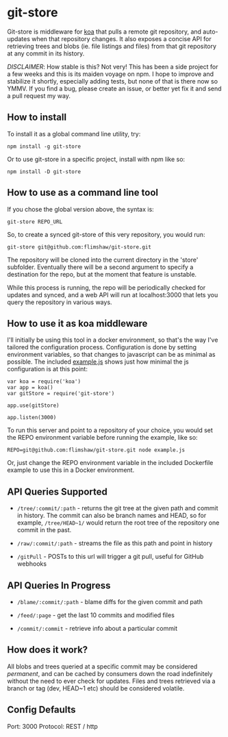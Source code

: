 # git-store

Git-store is middleware for [koa](http://koajs.com/) that pulls a remote git repository, and auto-updates when that repository changes. It also exposes a concise API for retrieving trees and blobs (ie. file listings and files) from that git repository at any commit in its history.  

*DISCLAIMER*: How stable is this?  Not very!  This has been a side project for a few weeks and this is its maiden voyage on npm.  I hope to improve and stabilize it shortly, especially adding tests, but none of that is there now so YMMV.  If you find a bug, please create an issue, or better yet fix it and send a pull request my way.

## How to install

To install it as a global command line utility, try:

`npm install -g git-store`

Or to use git-store in a specific project, install with npm like so:

`npm install -D git-store`

## How to use as a command line tool

If you chose the global version above, the syntax is:

`git-store REPO_URL`

So, to create a synced git-store of this very repository, you would run:

`git-store git@github.com:flimshaw/git-store.git`

The repository will be cloned into the current directory in the 'store' subfolder.  Eventually there will be a second argument to specify a destination for the repo, but at the moment that feature is unstable.  

While this process is running, the repo will be periodically checked for updates and synced, and a web API will run at localhost:3000 that lets you query the repository in various ways.

## How to use it as koa middleware

I'll initially be using this tool in a docker environment, so that's the way I've tailored the configuration process.  Configuration is done by setting environment variables, so that changes to javascript can be as minimal as possible.  The included [example.js](./example.js) shows just how minimal the js configuration is at this point:

```
var koa = require('koa')
var app = koa()
var gitStore = require('git-store')

app.use(gitStore)

app.listen(3000)
```

To run this server and point to a repository of your choice, you would set the REPO environment variable before running the example, like so:

`REPO=git@github.com:flimshaw/git-store.git node example.js`

Or, just change the REPO environment variable in the included Dockerfile example to use this in a Docker environment.

## API Queries Supported

- `/tree/:commit/:path` - returns the git tree at the given path and commit in history.  The commit can also be branch names and HEAD, so for example, `/tree/HEAD~1/` would return the root tree of the repository one commit in the past.

- `/raw/:commit/:path` - streams the file as this path and point in history

- `/gitPull` - POSTs to this url will trigger a git pull, useful for GitHub webhooks

## API Queries In Progress

- `/blame/:commit/:path` - blame diffs for the given commit and path

- `/feed/:page` - get the last 10 commits and modified files

- `/commit/:commit` - retrieve info about a particular commit

## How does it work?

All blobs and trees queried at a specific commit may be considered *permanent*, and can be cached by consumers down the road indefinitely without the need to ever check for updates.  Files and trees retrieved via a branch or tag (dev, HEAD~1 etc) should be considered volatile.

## Config Defaults

Port: 3000
Protocol: REST / http
